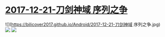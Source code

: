 # [2017-12-21-刀剑神域 序列之争](https://www.bilibili.com/video/av17254855/)
![](https://bilicover2017.github.io/Android/2017-12-21-刀剑神域 序列之争.jpg)
![](https://bilicover2017.github.io/iOS/2017-12-21-1.jpg)
![](https://bilicover2017.github.io/iOS/2017-12-21-2.jpg)